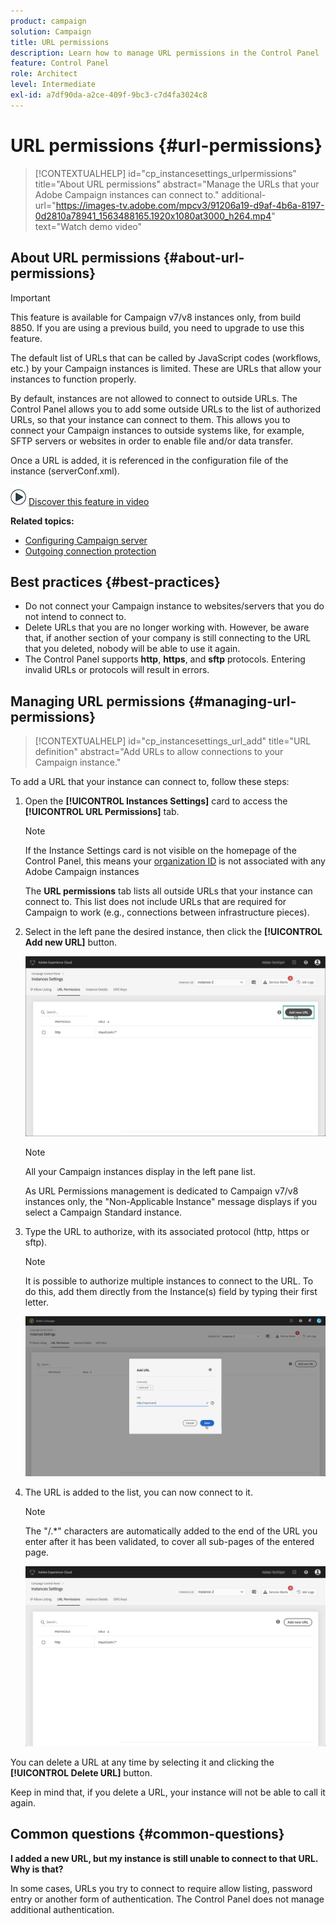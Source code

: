 ```yaml
---
product: campaign
solution: Campaign 
title: URL permissions
description: Learn how to manage URL permissions in the Control Panel
feature: Control Panel
role: Architect
level: Intermediate
exl-id: a7df90da-a2ce-409f-9bc3-c7d4fa3024c8
---
```

# URL permissions {#url-permissions}

>[!CONTEXTUALHELP]
>id="cp_instancesettings_urlpermissions"
>title="About URL permissions"
>abstract="Manage the URLs that your Adobe Campaign instances can connect to."
>additional-url="https://images-tv.adobe.com/mpcv3/91206a19-d9af-4b6a-8197-0d2810a78941_1563488165.1920x1080at3000_h264.mp4" text="Watch demo video"

## About URL permissions {#about-url-permissions}

>[!IMPORTANT]
>
>This feature is available for Campaign v7/v8 instances only, from build 8850. If you are using a previous build, you need to upgrade to use this feature.

The default list of URLs that can be called by JavaScript codes (workflows, etc.) by your Campaign instances is limited. These are URLs that allow your instances to function properly.

By default, instances are not allowed to connect to outside URLs. The Control Panel allows you to add some outside URLs to the list of authorized URLs, so that your instance can connect to them. This allows you to connect your Campaign instances to outside systems like, for example, SFTP servers or websites in order to enable file and/or data transfer.

Once a URL is added, it is referenced in the configuration file of the instance (serverConf.xml).

![](assets/do-not-localize/how-to-video.png) [Discover this feature in video](https://experienceleague.adobe.com/docs/campaign-classic-learn/control-panel/instance-settings/adding-url-permissions.html#instance-settings)

**Related topics:**

* [Configuring Campaign server](https://experienceleague.adobe.com/docs/campaign-classic/using/installing-campaign-classic/additional-configurations/configuring-campaign-server.html)
* [Outgoing connection protection](https://experienceleague.adobe.com/docs/campaign-classic/using/installing-campaign-classic/security-privacy/server-configuration.html#outgoing-connection-protection)

## Best practices {#best-practices}

* Do not connect your Campaign instance to websites/servers that you do not intend to connect to.
* Delete URLs that you are no longer working with. However, be aware that, if another section of your company is still connecting to the URL that you deleted, nobody will be able to use it again.
* The Control Panel supports **http**, **https**, and **sftp** protocols. Entering invalid URLs or protocols will result in errors.

## Managing URL permissions {#managing-url-permissions}

>[!CONTEXTUALHELP]
>id="cp_instancesettings_url_add"
>title="URL definition"
>abstract="Add URLs to allow connections to your Campaign instance."

To add a URL that your instance can connect to, follow these steps:

1. Open the **[!UICONTROL Instances Settings]** card to access the **[!UICONTROL URL Permissions]** tab.

    >[!NOTE]
    >
    >If the Instance Settings card is not visible on the homepage of the Control Panel, this means your [organization ID](https://experienceleague.adobe.com/docs/core-services/interface/administration/organizations.html) is not associated with any Adobe Campaign instances
    >
    >The <b><span class="uicontrol">URL permissions</span></b> tab lists all outside URLs that your instance can connect to. This list does not include URLs that are required for Campaign to work (e.g., connections between infrastructure pieces).

1. Select in the left pane the desired instance, then click the **[!UICONTROL Add new URL]** button.

    ![](assets/add_url1.png)

    >[!NOTE]
    >
    >All your Campaign instances display in the left pane list.
    >
    >As URL Permissions management is dedicated to Campaign v7/v8 instances only, the "Non-Applicable Instance" message displays if you select a Campaign Standard instance.  

1. Type the URL to authorize, with its associated protocol (http, https or sftp).

    >[!NOTE]
    >
    >It is possible to authorize multiple instances to connect to the URL. To do this, add them directly from the Instance(s) field by typing their first letter.

    ![](assets/add_url2.png)

1. The URL is added to the list, you can now connect to it.

    >[!NOTE]
    >
    >The "/.*" characters are automatically added to the end of the URL you enter after it has been validated, to cover all sub-pages of the entered page.

    ![](assets/add_url_listnew.png)

You can delete a URL at any time by selecting it and clicking the **[!UICONTROL Delete URL]** button.

Keep in mind that, if you delete a URL, your instance will not be able to call it again.

## Common questions {#common-questions}

**I added a new URL, but my instance is still unable to connect to that URL. Why is that?**

In some cases, URLs you try to connect to require allow listing, password entry or another form of authentication. The Control Panel does not manage additional authentication.
